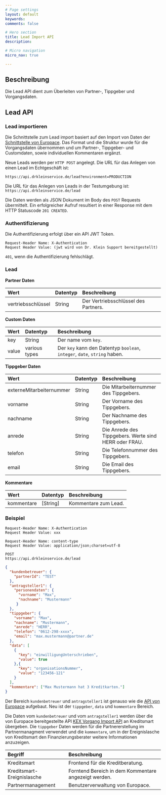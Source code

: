 ```yaml
---
# Page settings
layout: default
keywords:
comments: false

# Hero section
title: Lead Import API
description:

# Micro navigation
micro_nav: true

---
```

## Beschreibung
Die Lead API dient zum Überleiten von Partner-, Tippgeber und Vorgangsdaten.

## Lead API

### Lead importieren

Die Schnittstelle zum Lead import basiert auf den Import von Daten der [Schnittstelle von Europace](`https://docs.api.europace.de/privatkredit/vorgaenge/kex-vorgang-import-api/`).
Das Format und die Struktur wurde für die Vorgangsdaten übernommen und um Partner-, Tippgeber- und Customdaten, sowie individuellen Kommentaren ergänzt.

Neue Leads werden per `HTTP POST` angelegt. Die URL für das Anlegen von einen Lead im Echtgeschäft ist:

`https://api.drkleinservice.de/lead?environment=PRODUCTION`

Die URL für das Anlegen von Leads in der Testumgebung ist:
`https://api.drkleinservice.de/lead`

Die Daten werden als JSON Dokument im Body des `POST` Requests übermittelt. 
Ein erfolgreicher Aufruf resultiert in einer Response mit dem HTTP Statuscode `201 CREATED`.

### Authentifizierung

Die Authentifizierung erfolgt über ein API JWT Token.

```
Request-Header Name: X-Authentication
Request Header Value: (jwt wird von Dr. Klein Support bereitgestellt)
```
`401`, wenn die Authentifizierung fehlschlägt.

### Lead

**Partner Daten**

| Wert | Datentyp | Beschreibung |
| :--- | :------- | :----------- |
| vertriebsschlüssel | String | Der Vertriebsschlüssel des Partners. |

**Custom Daten**

| Wert | Datentyp | Beschreibung |
| :--- | :------- | :----------- |
| key | String | Der name vom `key`. |
| value | various types| Der `key` kann den Datentyp `boolean`, `integer`, `date`, `string` haben. |

**Tippgeber Daten**

| Wert | Datentyp | Beschreibung |
| :--- | :------- | :----------- |
| externeMitarbeiternummer | String | Die Mitarbeiternummer des Tippgebers. |
| vorname | String | Der Vorname des Tippgebers. |
| nachname | String | Der Nachname des Tippgebers. |
| anrede | String | Die Anrede des Tippgebers. Werte sind HERR oder FRAU. |
| telefon | String | Die Telefonnummer des Tippgebers. |
| email | String | Die Email des Tippgebers. |

**Kommentare**

| Wert | Datentyp | Beschreibung |
| :--- | :------- | :----------- |
| kommentare | [String] | Kommentare zum Lead. |

### Beispiel

```text
Request-Header Name: X-Authentication
Request Header Value: xxx

Request-Header Name: content-type
Request Header Value: application/json;charset=utf-8

POST
https://api.drkleinservice.de/lead
```

```json
{
  "kundenbetreuer": {
    "partnerId": "TEST"
  },
  "antragsteller1": {
    "personendaten": {
      "vorname": "Max",
      "nachname": "Mustermann"
     }
  },
  "tippgeber": {
    "vorname": "Max",
    "nachname": "Mustermann",
    "anrede": "HERR",
    "telefon": "0612-298-xxxx",
    "email": "max.mustermann@partner.de"
  },
  "data": [
    {
      "key": "einwilligungUnterschrieben",
      "value": true
    },{
      "key": "organisationsNummer",
      "value": "123456-121"
    }
  ],
  "kommentare": ["Max Mustermann hat 3 Kreditkarten."]
}
```
Der Bereich `kundenbetreuer` und `antragsteller1` ist genauso wie die [API von Europace](`https://docs.api.europace.de/privatkredit/vorgaenge/kex-vorgang-import-api/`)  aufgebaut. Neu ist der `tippgeber`, `data` und `kommentare` Bereich.

Die Daten vom `kundenbetreuer` und vom `antragsteller1` werden 
über die von Europace bereitgestellte API [KEX Vorgang Import API](`https://docs.api.europace.de/privatkredit/vorgaenge/kex-vorgang-import-api/`) an Kreditsmart übergeben. 
Die `tippgeber` Daten werden für die Partnererstellung im Partnermanagment verwendet und die `kommentare`, um in der Ereignislasche von Kreditsmart den Finanzierungsberater weitere Informationen anzuzeigen.

| Begriff | Beschreibung |
| :------ | :----------- |
| Kreditsmart | Frontend für die Kreditberatung. |
| Kreditsmart-Ereignislasche| Forntend Bereich in dem Kommentare angezeigt werden. |
| Partnermanagement | Benutzerverwaltung von Europace. |
